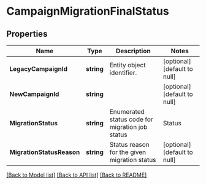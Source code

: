 # CampaignMigrationFinalStatus

## Properties
Name | Type | Description | Notes
------------ | ------------- | ------------- | -------------
**LegacyCampaignId** | **string** | Entity object identifier. | [optional] [default to null]
**NewCampaignId** | **string** |  | [optional] [default to null]
**MigrationStatus** | **string** | Enumerated status code for migration job status | Status                                             |  Description | |----------------------------------------------------------|--------------| | MIGRATION_COMPLETE  | Migration is complete and new V4 campaigns are ready to serve. The V3 campaigns are archived | | STAGING_COMPLETE    | Staging of V4 campaign IDs are complete | | MIGRATION_FAILED         | Migration of V3 campaign failed  | | MIGRATION_IN_PROGRESS   | Migration for V3 campaign is in-progress | | [optional] [default to null]
**MigrationStatusReason** | **string** | Status reason for the given migration status | [optional] [default to null]

[[Back to Model list]](../README.md#documentation-for-models) [[Back to API list]](../README.md#documentation-for-api-endpoints) [[Back to README]](../README.md)

